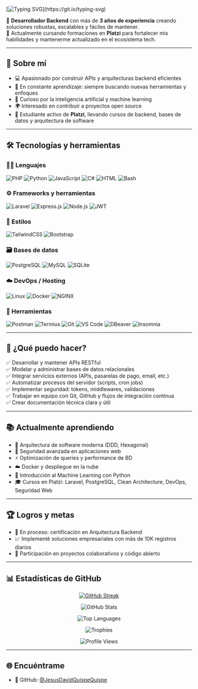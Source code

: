 [![Typing SVG](https://readme-typing-svg.demolab.com?font=Fira+Code&duration=3000&pause=1000&color=FF5F5F&width=435&lines=Hola%2C+soy+Jesús+David+Quispe+Quispe;Backend+Developer+Apasionado;Bienvenido+a+mi+GitHub!)](https://git.io/typing-svg)

🎯 **Desarrollador Backend** con más de **3 años de experiencia** creando soluciones robustas, escalables y fáciles de mantener.  
🚀 Actualmente cursando formaciones en **Platzi** para fortalecer mis habilidades y mantenerme actualizado en el ecosistema tech.

---

## 🧠 Sobre mí

- 💻 Apasionado por construir APIs y arquitecturas backend eficientes
- 🔄 En constante aprendizaje: siempre buscando nuevas herramientas y enfoques
- 🧪 Curioso por la inteligencia artificial y machine learning
- 🌍 Interesado en contribuir a proyectos open source
- 📘 Estudiante activo de **Platzi**, llevando cursos de backend, bases de datos y arquitectura de software

---

## 🛠️ Tecnologías y herramientas

### 👨‍💻 Lenguajes
![PHP](https://img.shields.io/badge/-PHP-777BB4?style=for-the-badge&logo=php&logoColor=white)
![Python](https://img.shields.io/badge/-Python-3776AB?style=for-the-badge&logo=python&logoColor=white)
![JavaScript](https://img.shields.io/badge/-JavaScript-F7DF1E?style=for-the-badge&logo=javascript&logoColor=black)
![C#](https://img.shields.io/badge/-C%23-239120?style=for-the-badge&logo=c-sharp&logoColor=white)
![HTML](https://img.shields.io/badge/-HTML5-E34F26?style=for-the-badge&logo=html5&logoColor=white)
![Bash](https://img.shields.io/badge/-Bash-4EAA25?style=for-the-badge&logo=gnu-bash&logoColor=white)

### ⚙️ Frameworks y herramientas
![Laravel](https://img.shields.io/badge/-Laravel-F55247?style=for-the-badge&logo=laravel&logoColor=white)
![Express.js](https://img.shields.io/badge/-Express.js-404D59?style=for-the-badge&logo=express&logoColor=white)
![Node.js](https://img.shields.io/badge/-Node.js-339933?style=for-the-badge&logo=node.js&logoColor=white)
![JWT](https://img.shields.io/badge/-JWT-000000?style=for-the-badge&logo=json-web-tokens&logoColor=white)

### 🎨 Estilos
![TailwindCSS](https://img.shields.io/badge/-TailwindCSS-38B2AC?style=for-the-badge&logo=tailwind-css&logoColor=white)
![Bootstrap](https://img.shields.io/badge/-Bootstrap-7952B3?style=for-the-badge&logo=bootstrap&logoColor=white)

### 🗃️ Bases de datos
![PostgreSQL](https://img.shields.io/badge/-PostgreSQL-4169E1?style=for-the-badge&logo=postgresql&logoColor=white)
![MySQL](https://img.shields.io/badge/-MySQL-4479A1?style=for-the-badge&logo=mysql&logoColor=white)
![SQLite](https://img.shields.io/badge/-SQLite-003B57?style=for-the-badge&logo=sqlite&logoColor=white)

### ☁️ DevOps / Hosting
![Linux](https://img.shields.io/badge/-Linux-FCC624?style=for-the-badge&logo=linux&logoColor=black)
![Docker](https://img.shields.io/badge/-Docker-2496ED?style=for-the-badge&logo=docker&logoColor=white)
![NGINX](https://img.shields.io/badge/-NGINX-009639?style=for-the-badge&logo=nginx&logoColor=white)

### 🔧 Herramientas
![Postman](https://img.shields.io/badge/-Postman-FF6C37?style=for-the-badge&logo=postman&logoColor=white)
![Termius](https://img.shields.io/badge/-Termius-2D3035?style=for-the-badge&logo=termius&logoColor=white)
![Git](https://img.shields.io/badge/-Git-F05032?style=for-the-badge&logo=git&logoColor=white)
![VS Code](https://img.shields.io/badge/-VS%20Code-007ACC?style=for-the-badge&logo=visual-studio-code&logoColor=white)
![DBeaver](https://img.shields.io/badge/-DBeaver-372923?style=for-the-badge&logo=dbeaver&logoColor=white)
![Insomnia](https://img.shields.io/badge/-Insomnia-4000BF?style=for-the-badge&logo=insomnia&logoColor=white)

---

## 🚀 ¿Qué puedo hacer?

✅ Desarrollar y mantener APIs RESTful  
✅ Modelar y administrar bases de datos relacionales  
✅ Integrar servicios externos (APIs, pasarelas de pago, email, etc.)  
✅ Automatizar procesos del servidor (scripts, cron jobs)  
✅ Implementar seguridad: tokens, middlewares, validaciones  
✅ Trabajar en equipo con Git, GitHub y flujos de integración continua  
✅ Crear documentación técnica clara y útil

---

## 📚 Actualmente aprendiendo

- 🧱 Arquitectura de software moderna (DDD, Hexagonal)
- 🔐 Seguridad avanzada en aplicaciones web
- ⚡ Optimización de queries y performance de BD
- ☁️ Docker y despliegue en la nube
- 🧠 Introducción al Machine Learning con Python
- 🎓 Cursos en Platzi: Laravel, PostgreSQL, Clean Architecture, DevOps, Seguridad Web

---

## 🏆 Logros y metas

- 🔄 En proceso: certificación en Arquitectura Backend
- 📈 Implementé soluciones empresariales con más de 10K registros diarios
- 🌟 Participación en proyectos colaborativos y código abierto

---

## 📊 Estadísticas de GitHub

<div align="center">

[![GitHub Streak](https://github-readme-streak-stats.herokuapp.com?user=JesusDavidQuispeQuispe&theme=dark&hide_border=true)](https://git.io/streak-stats)

![GitHub Stats](https://github-readme-stats.vercel.app/api?username=JesusDavidQuispeQuispe&show_icons=true&theme=radical&hide_border=true)

![Top Languages](https://github-readme-stats.vercel.app/api/top-langs/?username=JesusDavidQuispeQuispe&layout=compact&theme=radical&hide_border=true)

![Trophies](https://github-profile-trophy.vercel.app/?username=JesusDavidQuispeQuispe&theme=radical&margin-w=10&no-frame=true)

![Profile Views](https://komarev.com/ghpvc/?username=JesusDavidQuispeQuispe&color=blue&style=flat)

</div>

---

## 🌐 Encuéntrame

- 🐙 GitHub: [@JesusDavidQuispeQuispe](https://github.com/JesusDavidQuispeQuispe)



